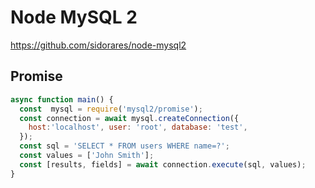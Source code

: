 # Node MySQL 2
https://github.com/sidorares/node-mysql2

## Promise

```javascript
async function main() {
  const  mysql = require('mysql2/promise');
  const connection = await mysql.createConnection({
    host:'localhost', user: 'root', database: 'test',
  });
  const sql = 'SELECT * FROM users WHERE name=?';
  const values = ['John Smith'];
  const [results, fields] = await connection.execute(sql, values);
}
```
